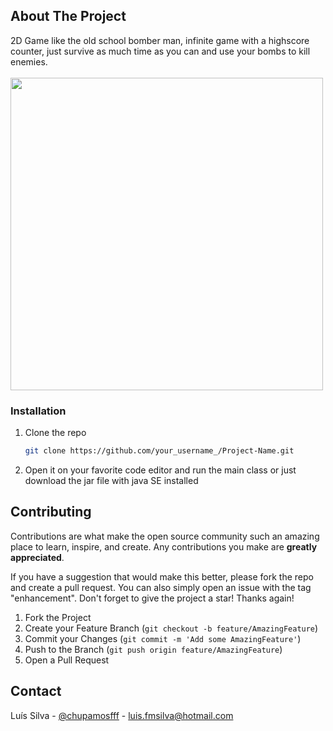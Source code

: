 <!-- Improved compatibility of back to top link: See: https://github.com/othneildrew/Best-README-Template/pull/73 -->
<a name="readme-top"></a>
<!--
*** Thanks for checking out the Best-README-Template. If you have a suggestion
*** that would make this better, please fork the repo and create a pull request
*** or simply open an issue with the tag "enhancement".
*** Don't forget to give the project a star!
*** Thanks again! Now go create something AMAZING! :D
-->



<!-- PROJECT SHIELDS -->
<!--
*** I'm using markdown "reference style" links for readability.
*** Reference links are enclosed in brackets [ ] instead of parentheses ( ).
*** See the bottom of this document for the declaration of the reference variables
*** for contributors-url, forks-url, etc. This is an optional, concise syntax you may use.
*** https://www.markdownguide.org/basic-syntax/#reference-style-links
-->


<!-- ABOUT THE PROJECT -->
## About The Project

2D Game like the old school bomber man, infinite game with a highscore counter, just survive as much time as you can and use your bombs to kill enemies.
<br>
<br>
<img src="https://drive.google.com/uc?id=1rt1PT-nWThl0vTsBxQSugwVbHIvEsTd_" style="width: 500px; max-width: 100%; height: auto" />






### Installation

1. Clone the repo
   ```sh
   git clone https://github.com/your_username_/Project-Name.git
   ```
2. Open it on your favorite code editor and run the main class or just download the jar file with java SE installed



<!-- CONTRIBUTING -->
## Contributing

Contributions are what make the open source community such an amazing place to learn, inspire, and create. Any contributions you make are **greatly appreciated**.

If you have a suggestion that would make this better, please fork the repo and create a pull request. You can also simply open an issue with the tag "enhancement".
Don't forget to give the project a star! Thanks again!

1. Fork the Project
2. Create your Feature Branch (`git checkout -b feature/AmazingFeature`)
3. Commit your Changes (`git commit -m 'Add some AmazingFeature'`)
4. Push to the Branch (`git push origin feature/AmazingFeature`)
5. Open a Pull Request



<!-- CONTACT -->
## Contact

Luís Silva - [@chupamosfff](https://twitter.com/chupamosfff) - luis.fmsilva@hotmail.com



